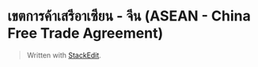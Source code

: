 
เขตการค้าเสรีอาเซียน - จีน (ASEAN - China Free Trade Agreement)
===



> Written with [StackEdit](https://stackedit.io/).
<!--stackedit_data:
eyJoaXN0b3J5IjpbMTU4OTg5ODY3N119
-->